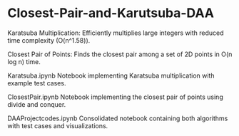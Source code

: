 # Closest-Pair-and-Karutsuba-DAA
Karatsuba Multiplication: Efficiently multiplies large integers with reduced time complexity (O(n^1.58)).  

Closest Pair of Points: Finds the closest pair among a set of 2D points in O(n log n) time.

Karatsuba.ipynb	Notebook implementing Karatsuba multiplication with example test cases.

ClosestPair.ipynb	Notebook implementing the closest pair of points using divide and conquer.

DAAProjectcodes.ipynb	Consolidated notebook containing both algorithms with test cases and visualizations.
